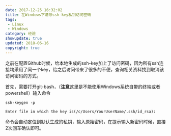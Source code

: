 ```yaml
---
date: 2017-12-25 16:32:02
title: 在Windows下清除ssh-key私钥访问密码
tags:
 - Linux
 - Windows
category: 经验
showupdate: true
updated: 2018-06-16
copyright: true
---
```


之前在配置Github时候，给本地生成的ssh-key加上了访问密码，因为所有ssh连接均采用了同一个key，给之后访问带来了很多的不便，查询相关资料找到取消该访问密码的方式。
<!--more-->

首先，需要打开git-bash，（**注意**这里是不能使用Windows系统自带的终端或者powershell）输入命令

```
ssh-keygen -p

Enter file in which the key is(/c/Users/YourUserName/.ssh/id_rsa):
```

命令会自动定位到默认生成的私钥，输入原始密码，在提示输入新密码时候，直接2次回车确认即可。